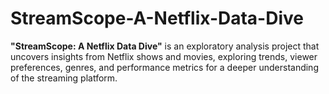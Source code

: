 # StreamScope-A-Netflix-Data-Dive
**"StreamScope: A Netflix Data Dive"** is an exploratory analysis project that uncovers insights from Netflix shows and movies, exploring trends, viewer preferences, genres, and performance metrics for a deeper understanding of the streaming platform.
